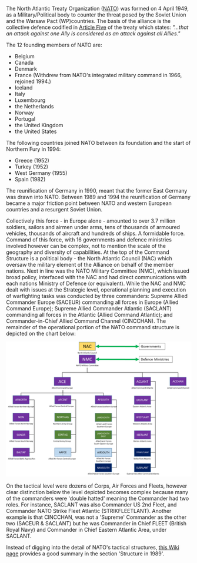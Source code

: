 The North Atlantic Treaty Organization ([NATO](https://www.nato.int/cps/ic/natohq/index.htm)) was formed on 4 April 1949, as a Military/Political body to counter the threat posed by the Soviet Union and the Warsaw Pact (WP)countries. The basis of the alliance is the collective defence codified in [Article Five](https://www.nato.int/cps/ic/natohq/topics_110496.htm) of the treaty which states: _"...that an attack against one Ally is considered as an attack against all Allies."_

The 12 founding members of NATO are:

- Belgium
- Canada
- Denmark
- France (Withdrew from NATO's integrated military command in 1966, rejoined 1994.)
- Iceland
- Italy
- Luxembourg
- the Netherlands
- Norway
- Portugal
- the United Kingdom
- the United States

The following countries joined NATO between its foundation and the start of Northern Fury in 1994:

- Greece (1952)
- Turkey (1952)
- West Germany (1955)
- Spain (1982)

The reunification of Germany in 1990, meant that the former East Germany was drawn into NATO. Between 1989 and 1994 the reunification of Germany became a major friction point between NATO and western European countries and a resurgent Soviet Union.

Collectively this force - in Europe alone - amounted to over 3.7 million soldiers, sailors and airmen under arms, tens of thousands of armoured vehicles, thousands of aircraft and hundreds of ships. A formidable force. Command of this force, with 16 governments and defence ministries involved however can be complex, not to mention the scale of the geography and diversity of capabilities. At the top of the Command Structure is a political body - the North Atlantic Council (NAC) which oversaw the military element of the Alliance on behalf of the member nations. Next in line was the NATO Military Committee (NMC), which issued broad policy, interfaced with the NAC and had direct communications with each nations Ministry of Defence (or equivalent). While the NAC and NMC dealt with issues at the Strategic level, operational planning and execution of warfighting tasks was conducted by three commanders: Supreme Allied Commander Europe (SACEUR) commanding all forces in Europe (Allied Command Europe); Supreme Allied Commander Atlantic (SACLANT) commanding all forces in the Atlantic (Allied Command Atlantic); and Commander-in-Chief Allied Command Channel (CINCCHAN). The remainder of the operational portion of the NATO command structure is depicted on the chart below:

![](/assets/images/nato/nato/image001.png)

On the tactical level were dozens of Corps, Air Forces and Fleets, however clear distinction below the level depicted becomes complex because many of the commanders were 'double hatted' meaning the Commander had two roles. For instance, SACLANT was also Commander US 2nd Fleet, and Commander NATO Strike Fleet Atlantic (STRIKFLEETLANT). Another example is that CINCCHAN, was not a 'Supreme' Commander as the other two (SACEUR & SACLANT) but he was Commander in Chief FLEET (British Royal Navy) and Commander in Chief Eastern Atlantic Area, under SACLANT.

Instead of digging into the detail of NATO's tactical structures, [this Wiki page](https://en.wikipedia.org/wiki/Structure_of_NATO#Structure_in_1989) provides a good summary in the section 'Structure in 1989'.

